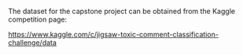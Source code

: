The dataset for the capstone project can be obtained from the Kaggle competition page: 

https://www.kaggle.com/c/jigsaw-toxic-comment-classification-challenge/data
